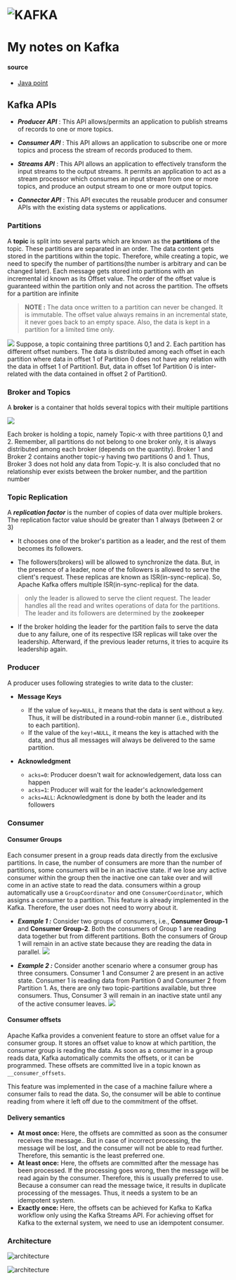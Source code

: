 # ![KAFKA](https://kafka.apache.org/logos/kafka_logo--simple.png)

# My notes on Kafka

#### source

* [Java point](https://www.javatpoint.com/kafka-topics)

## Kafka APIs

* _**Producer API**_ :
  This API allows/permits an application to publish streams of records to one or more topics.

* _**Consumer API**_ : This API allows an application to subscribe one or more topics and process the stream of records
  produced to them.

* _**Streams API**_ : This API allows an application to effectively transform the input streams to the output streams.
  It permits an application to act as a stream processor which consumes an input stream from one or more topics, and
  produce an output stream to one or more output topics.

* _**Connector API**_ : This API executes the reusable producer and consumer APIs with the existing data systems or
  applications.

### Partitions

A **topic** is split into several parts which are known as the **partitions** of the topic. These partitions are
separated in an order. The data content gets stored in the partitions within the topic. Therefore, while creating a
topic, we need to specify the number of partitions(the number is arbitrary and can be changed later). Each message gets
stored into partitions with an incremental id known as its Offset value. The order of the offset value is guaranteed
within the partition only and not across the partition. The offsets for a partition are infinite

> **NOTE :** The data once written to a partition can never be changed. It is immutable. The offset value always remains in an incremental state, it never goes back to an empty space. Also, the data is kept in a partition for a limited time only.

![](https://static.javatpoint.com/tutorial/kafka/images/kafka-topics.png)
Suppose, a topic containing three partitions 0,1 and 2. Each partition has different offset numbers. The data is
distributed among each offset in each partition where data in offset 1 of Partition 0 does not have any relation with
the data in offset 1 of Partition1. But, data in offset 1of Partition 0 is inter-related with the data contained in
offset 2 of Partition0.

### Broker and Topics

A **broker** is a container that holds several topics with their multiple partitions

![](https://static.javatpoint.com/tutorial/kafka/images/kafka-topics-2.png)

Each broker is holding a topic, namely Topic-x with three partitions 0,1 and 2. Remember, all partitions do not belong
to one broker only, it is always distributed among each broker (depends on the quantity). Broker 1 and Broker 2 contains
another topic-y having two partitions 0 and 1. Thus, Broker 3 does not hold any data from Topic-y. It is also concluded
that no relationship ever exists between the broker number, and the partition number

### Topic Replication

A _**replication factor**_ is the number of copies of data over multiple brokers. The replication factor value should be
greater than 1 always (between 2 or 3)

* It chooses one of the broker's partition as a leader, and the rest of them becomes its followers.

* The followers(brokers) will be allowed to synchronize the data. But, in the presence of a leader, none of the
  followers is allowed to serve the client's request. These replicas are known as ISR(in-sync-replica). So, Apache Kafka
  offers multiple ISR(in-sync-replica) for the data.

> only the leader is allowed to serve the client request. The leader handles all the read and writes operations of data for the partitions. The leader and its followers are determined by the **zookeeper**

* If the broker holding the leader for the partition fails to serve the data due to any failure, one of its respective
  ISR replicas will take over the leadership. Afterward, if the previous leader returns, it tries to acquire its
  leadership again.

### Producer

A producer uses following strategies to write data to the cluster:

* **Message Keys**
    * If the value of `key=NULL`, it means that the data is sent without a key. Thus, it will be distributed in a
      round-robin manner (i.e., distributed to each partition).
    * If the value of the `key!=NULL`, it means the key is attached with the data, and thus all messages will always be
      delivered to the same partition.

* **Acknowledgment**
    * `acks=0`: Producer doesn't wait for acknowledgement, data loss can happen
    * `acks=1`: Producer will wait for the leader's acknowledgement
    * `acks=ALL`: Acknowledgment is done by both the leader and its followers

### Consumer

#### Consumer Groups

Each consumer present in a group reads data directly from the exclusive partitions. In case, the number of consumers are
more than the number of partitions, some consumers will be in an inactive state. if we lose any active consumer within
the group then the inactive one can take over and will come in an active state to read the data. consumers within a
group automatically use a `GroupCoordinator` and one `ConsumerCoordinator`, which assigns a consumer to a partition.
This feature is already implemented in the Kafka. Therefore, the user does not need to worry about it.

* **_Example 1 :_** Consider two groups of consumers, i.e., **Consumer Group-1** and **Consumer Group-2**. Both the
  consumers of Group 1 are reading data together but from different partitions. Both the consumers of Group 1 will
  remain in an active state because they are reading the data in parallel.
  ![](https://static.javatpoint.com/tutorial/kafka/images/apache-kafka-consumer-and-consumer-groups2.png)

* **_Example 2 :_**
  Consider another scenario where a consumer group has three consumers. Consumer 1 and Consumer 2 are present in an
  active state. Consumer 1 is reading data from Partition 0 and Consumer 2 from Partition 1. As, there are only two
  topic-partitions available, but three consumers. Thus, Consumer 3 will remain in an inactive state until any of the
  active consumer leaves.
  ![](https://static.javatpoint.com/tutorial/kafka/images/apache-kafka-consumer-and-consumer-groups3.png)

#### Consumer offsets

Apache Kafka provides a convenient feature to store an offset value for a consumer group. It stores an offset value to
know at which partition, the consumer group is reading the data. As soon as a consumer in a group reads data, Kafka
automatically commits the offsets, or it can be programmed. These offsets are committed live in a topic known
as `__consumer_offsets`.

This feature was implemented in the case of a machine failure where a consumer fails to read the data. So, the consumer
will be able to continue reading from where it left off due to the commitment of the offset.

#### Delivery semantics

* **At most once:** Here, the offsets are committed as soon as the consumer receives the message.. But in case of
  incorrect processing, the message will be lost, and the consumer will not be able to read further. Therefore, this
  semantic is the least preferred one.
* **At least once:** Here, the offsets are committed after the message has been processed. If the processing goes wrong,
  then the message will be read again by the consumer. Therefore, this is usually preferred to use. Because a consumer
  can read the message twice, it results in duplicate processing of the messages. Thus, it needs a system to be an
  idempotent system.
* **Exactly once:** Here, the offsets can be achieved for Kafka to Kafka workflow only using the Kafka Streams API. For
  achieving offset for Kafka to the external system, we need to use an idempotent consumer.

### Architecture

![architecture](https://cdn.shortpixel.ai/client/q_glossy,ret_img,w_700,h_540/https://24b4dt1v60e526bo2p349l4c-wpengine.netdna-ssl.com/wp-content/uploads/2020/05/image1.png)

![architecture](https://static.javatpoint.com/tutorial/kafka/images/apache-kafka-architecture3.png)
